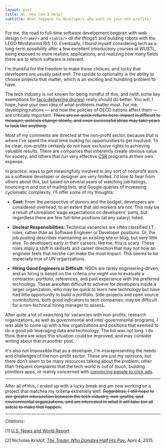 ```yaml
---
layout: post
title: Hi, How Can I Help?
subtitle: What happens to developers who want to join non-profits.
---
```


For me, the road to full-time software development begpran with web design (`<frame/>` and `<table/>` *all the things!*) and building robots with the LEGO Mindstorms RIS 1.0. Eventually, I found myself considering tech as a long-term possibility after a few excellent introductory courses at WUSTL, being exposed to more realistic applications, and realizing how many fields there are to which software is relevant.

I'm thankful for the freedom to make those choices, and lucky that developers are usually paid well. The upside to optionality is the ability to choose projects that matter, which is an exciting and humbling problem to have.

The tech industry is not known for being mindful of this, and (with some key exemptions for [taco-delivering drones](http://tacocopter.com/)) really should do better. You will, I hope, have your own idea of what problems matter most. For me, developing nations — and how the policies of OECD nations affect them — are critically important. ~~There are no quick returns here: impact is difficult to measure, policies change slowly, and even successful ideas may take years to look like anything.~~

Most of my comments are directed at the non-profit sector, because that is where I've spent the most time looking for opportunities to get involved. To be clear, non-profits certainly do not have exclusive rights to achieving valuable results. There are companies that inherently create obvious value for society, and others that run very effective [CSR](#) programs at their own expense.

In practice, ways to get meaningfully involved in any sort of nonprofit work as a software developer or designer are very limited. I'd love to hear from others about this, but based on several years of watching job listings, bouncing in and out of mailing lists, and Google queries of increasing cyclomatic complexity, I'll offer some of my thoughts:

- **Cost:** From the perspective of donors and the budget, developers are considered overhead, to an extent that aid workers are not. This may be a result of unrealistic wage expectations on developers' parts, but regardless there are few full-time positions (at any salary) listed.

- **Unclear Responsibilities:** Technical vacancies are often classified I.T. roles, rather than as Software Engineer or Developer positions. Or, the job posting describes maintaining an existing site or blog, but very little else. To developers early in their careers, like me, this is scary. These roles imply a shift in skillsets and career direction that may not how an engineer feels that he/she can make the most impact. This seems to be especially true of UN organizations.

- **Hiring Good Engineers is Difficult:** NGOs are rarely engineering-driven, and so hiring is based on the criteria one might use to evaluate a contractor: portfolio, references, and past experience with the preferred technology. These are often difficult to achieve for developers inside a larger organization, who may be quick to learn new technology but have had little opportunity to build a portfolio. Side-projects and open source contributions, both good indicators to tech companies, may be difficult for a non-technical hiring manager to assess.

After quite a lot of searching for vacancies with non-profits, research organizations, as well as governmental and inter-governmental programs, I was able to come up with a few organizations and positions that seemed to do a good job leveraging data and technology. The list was not long. I do think there are ways this situation could be improved, and may consider writing about that in another post.

It's also not impossible that as a developer, I'm misrepresenting the needs and challenges of the non-profit sector. These are just my opinions, but there don't seem to be many resources talking about the problem, other than frequent complaints that the tech world is out of touch, building pointless apps, or mainly concerned with [convincing people to click ads](#).

<hr>

After all of this, I ended up with a lucky break and am now working on a project that matches my criteria extremely well. ~~Regardless, I still hope to see greater intersection between the tech industry, non-profits, and environmental organizations, and am interested in what it will take (on all sides) to make that happen.~~

<hr/>

*<span id="citations">Citations:</span>*

[1] [U.S. News and World Report](http://money.usnews.com/careers/best-jobs/software-developer/salary)

[2] Nicholas Kristof, *[The Trader Who Donates Half His Pay](http://www.nytimes.com/2015/04/05/opinion/sunday/nicholas-kristof-the-trader-who-donates-half-his-pay.html)*, April 4, 2015.